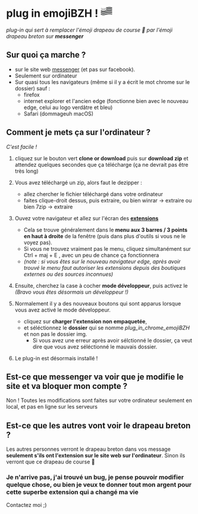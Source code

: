 # plug in emojiBZH ! ![  ](https://raw.githubusercontent.com/Alexis-LF/plugin_emojibzh_messenger/master/plug_in_chrome_emojiBZH/img/photoEmoji32.png "en attendant qu'il soit réellement ajouté")


*plug-in qui sert à remplacer l'émoji drapeau de course 🏁 par l'émoji drapeau breton sur __messenger__*



## Sur quoi ça marche ?
- sur le site web [messenger](https://www.messenger.com) (et pas sur facebook).
- Seulement sur ordinateur
- Sur quasi tous les navigateurs (même si il y a écrit le mot chrome sur le dossier) sauf :
   - firefox
   - internet explorer et l'ancien edge (fonctionne bien avec le nouveau edge, celui au logo verdâtre et bleu)
   - Safari (dommageuh macOS)
   

 ## Comment je mets ça sur l'ordinateur ?
 *C'est facile !*
 
1. cliquez sur le bouton vert **clone or download** puis sur **download zip** et attendez quelques secondes que ça télécharge (ça ne devrait pas être très long)

2. Vous avez téléchargé un zip, alors faut le dezipper :
   - allez chercher le fichier téléchargé dans votre ordinateur
   - faites clique-droit dessus, puis extraire, ou bien winrar -> extraire ou bien 7zip -> extraire
   
3. Ouvez votre navigateur et allez sur l'écran des **[extensions](chrome://extensions)**
   - Cela se trouve généralement dans le **menu aux 3 barres / 3 points en haut à droite** de la fenêtre (puis dans plus d'outils si vous ne le voyez pas).
   - Si vous ne trouvez vraiment pas le menu, cliquez simultanément sur Ctrl + maj + E , avec un peu de chance ça fonctionnera
   - *(note : si vous êtes sur le nouveau navigateur edge, après avoir trouvé le menu faut autoriser les extensions depuis des boutiques externes ou des sources inconnues)*

4. Ensuite, cherchez la case à cocher **mode développeur**, puis activez le *(Bravo vous êtes désormais un développeur !)*

5. Normalement il y a des nouveaux boutons qui sont apparus lorsque vous avez activé le mode développeur.
   - cliquez sur **charger l'extension non empaquetée**, 
   - et séléctionnez le **dossier** qui se nomme *plug_in_chrome_emojiBZH* et non pas le dossier img.
      - Si vous avez une erreur après avoir sélctionné le dossier, ça veut dire que vous avez séléctionné le mauvais dossier.

6. Le plug-in est désormais installé !


 ## Est-ce que messenger va voir que je modifie le site et va bloquer mon compte ?
 Non !
 Toutes les modifications sont faites sur votre ordinateur seulement en local, et pas en ligne sur les serveurs
 
 ## Est-ce que les autres vont voir le drapeau breton ?
 Les autres personnes verront le drapeau breton dans vos message **seulement s'ils ont l'extension sur le site web sur l'ordinateur**.
 Sinon ils verront que ce drapeau de course 🏁
 
 ### Je n'arrive pas, j'ai trouvé un bug, je pense pouvoir modifier quelque chose, ou bien je veux te donner tout mon argent pour cette superbe extension qui a changé ma vie
 Contactez moi ;)
